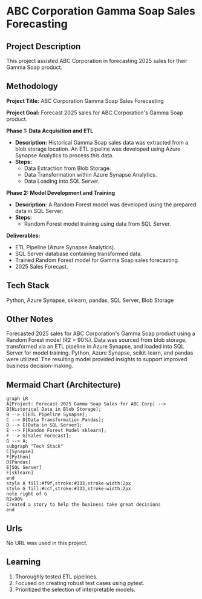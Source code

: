 # ABC Corporation Gamma Soap Sales Forecasting

## Project Description

This project assisted ABC Corporation in forecasting 2025 sales for their Gamma Soap product.


## Methodology

**Project Title:** ABC Corporation Gamma Soap Sales Forecasting

**Project Goal:** Forecast 2025 sales for ABC Corporation's Gamma Soap product.

**Phase 1: Data Acquisition and ETL**

* **Description:** Historical Gamma Soap sales data was extracted from a blob storage location. An ETL pipeline was developed using Azure Synapse Analytics to process this data.
* **Steps:**
    * Data Extraction from Blob Storage.
    * Data Transformation within Azure Synapse Analytics.
    * Data Loading into SQL Server.

**Phase 2: Model Development and Training**

* **Description:** A Random Forest model was developed using the prepared data in SQL Server.
* **Steps:**
    * Random Forest model training using data from SQL Server.

**Deliverables:**

* ETL Pipeline (Azure Synapse Analytics).
* SQL Server database containing transformed data.
* Trained Random Forest model for Gamma Soap sales forecasting.
* 2025 Sales Forecast.


## Tech Stack

Python, Azure Synapse, sklearn, pandas, SQL Server, Blob Storage


## Other Notes

Forecasted 2025 sales for ABC Corporation's Gamma Soap product using a Random Forest model (R2 = 90%). Data was sourced from blob storage, transformed via an ETL pipeline in Azure Synapse, and loaded into SQL Server for model training. Python, Azure Synapse, scikit-learn, and pandas were utilized. The resulting model provided insights to support improved business decision-making.


## Mermaid Chart (Architecture)

```mermaid
graph LR
A[Project: Forecast 2025 Gamma Soap Sales for ABC Corp] --> B[Historical Data in Blob Storage];
B --> C[ETL Pipeline Synapse];
C --> D[Data Transformation Pandas];
D --> E[Data in SQL Server];
E --> F[Random Forest Model sklearn];
F --> G[Sales Forecast];
G --> A;
subgraph "Tech Stack"
C[Synapse]
F[Python]
D[Pandas]
E[SQL Server]
F[sklearn]
end
style A fill:#f9f,stroke:#333,stroke-width:2px
style G fill:#ccf,stroke:#333,stroke-width:2px
note right of G
R2=90%
Created a story to help the business take great decisions
end
```

## Urls

No URL was used in this project.


## Learning

1. Thoroughly tested ETL pipelines.
2. Focused on creating robust test cases using pytest.
3. Prioritized the selection of interpretable models.